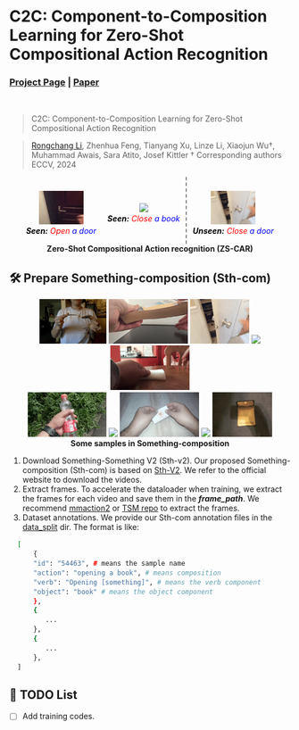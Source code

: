 # C2C: Component-to-Composition Learning for Zero-Shot Compositional Action Recognition
### [Project Page](xxx) | [Paper](xxx)
<br/>

> C2C: Component-to-Composition Learning for Zero-Shot Compositional Action Recognition

> [Rongchang Li](https://rongchangli.github.io/), Zhenhua Feng, Tianyang Xu, Linze Li, Xiaojun Wu†, Muhammad Awais, Sara Atito, Josef Kittler
> † Corresponding authors                    
> ECCV, 2024
                                                                 
[//]: # (&#40;For displaying sample GIFs&#41;)
<div align="center" style="display: flex; justify-content: center; align-items: center;">
  <div style="margin: 10px;margin-bottom: 1px">
    <img src="samples/open_door.gif" width="80" />
    <br />
    <i>
      <span style="color: black"><strong>Seen:</strong></span> 
      <span style="color: red;">Open</span> 
      <span style="color: blue;">a door</span>
    </i>
  </div>
  <div style="margin: 10px;margin-bottom: 1px">
    <img src="samples/close_book.gif" width="80" />
    <br />
    <i>
      <span style="color: black"><strong>Seen:</strong></span> 
      <span style="color: red;">Close</span> 
      <span style="color: blue;">a book</span>
    </i>
  </div>
<div style="height: 120px; width: 1px; border-left: 2px dashed gray; margin: 0 0px;"></div>

  <div style="margin: 10px;margin-bottom: 1px">
    <img src="samples/close_door.gif" width="80" />
    <br />
    <i>
      <span style="color: black"><strong>Unseen:</strong></span> 
      <span style="color: red;">Close</span> 
      <span style="color: blue;">a door</span>
    </i>
  </div>
</div>
<div align="center",style="margin-bottom: 1px;margin-top: 1px;">
  <strong>Zero-Shot Compositional Action recognition (ZS-CAR)</strong>
</div>



## 🛠️ Prepare Something-composition (Sth-com)
<p align="middle" style="margin-bottom: 0.5px;">
  <img src="samples/bend_spoon.gif" height="80" /> 
  <img src="samples/bend_book.gif" height="80" /> 
  <img src="samples/close_door.gif" height="80" /> 
  <img src="samples/close_book.gif" height="80" />
  <img src="samples/twist_obj.gif" height="80" /> 
</p>
<p align="middle" style="margin-bottom: 0.5px;margin-top: 0.5px;">
  <img src="samples/squeeze_bottle.gif" height="80" />
  <img src="samples/squeeze_pillow.gif" height="80" /> 
  <img src="samples/tear_card.gif" height="80" /> 
  <img src="samples/tear_leaf.gif" height="80" />
  <img src="samples/open_wallet.gif" height="80" />
</p>
<p align="center" style="margin-top: 0.5px;">
  <strong>Some samples in Something-composition</strong>
</p>

1. Download Something-Something V2 (Sth-v2). Our proposed Something-composition (Sth-com) is based on [Sth-V2](https://developer.qualcomm.com/software/ai-datasets/something-something).
We refer to the official website to download the videos.
2. Extract frames. To accelerate the dataloader when training, we extract the frames for each video and save them in the _**frame_path**_. We recommend [mmaction2](https://github.com/open-mmlab/mmaction2) or [TSM repo](https://github.com/mit-han-lab/temporal-shift-module/blob/master/tools/vid2img_sthv2.py) to extract the frames.
3. Dataset annotations. We provide our Sth-com annotation files in the [data_split](data_split/generalized) dir. The format is like:
  ```bash
    [
        {
        "id": "54463", # means the sample name
        "action": "opening a book", # means composition
        "verb": "Opening [something]", # means the verb component
        "object": "book" # means the object component
        },
        {
           ...
        },
        {
           ...
        },
    ]
  ```

## 📝 TODO List
- [ ] Add training codes.
